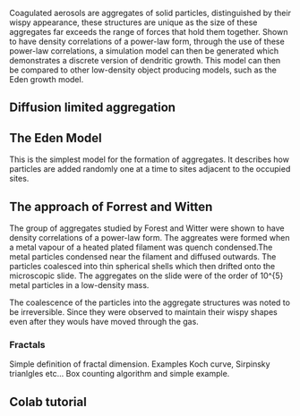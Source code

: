 Coagulated aerosols are aggregates of solid particles, distinguished by their wispy appearance, these structures are unique as the size of these aggregates far exceeds the range of forces that hold them together. Shown to have density correlations of a power-law form, through the use of these power-law correlations, a simulation model can then be generated which demonstrates a discrete version of dendritic growth. This model can then be compared to other low-density object producing models, such as the Eden growth model. 

## Diffusion limited aggregation

## The Eden Model
This is the simplest model for the formation of aggregates. It describes how particles are added randomly one at a time to sites adjacent to the occupied sites.

## The approach of Forrest and Witten
The group of aggregates studied by Forest and Witter were shown to have density correlations of a power-law form. The aggreates were formed when a metal vapour of a heated plated filament was quench condensed.The metal particles condensed near the filament and diffused outwards. The particles coalesced into thin spherical shells which then drifted onto the microscopic slide. The aggregates on the slide were of the order of 10^{5} metal particles in a low-density mass. 

The coalescence of the particles into the aggregate structures was noted to be irreversible. Since they were observed to maintain their wispy shapes even after they wouls have moved through the gas.

### Fractals

Simple definition of fractal dimension. Examples Koch curve, Sirpinsky trianlgles etc...
Box counting algorithm and simple example.


## Colab tutorial

